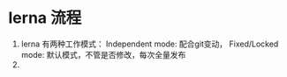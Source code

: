 # lerna 流程

1. lerna 有两种工作模式：
   Independent mode: 配合git变动，
   Fixed/Locked mode: 默认模式，不管是否修改，每次全量发布
2.    
